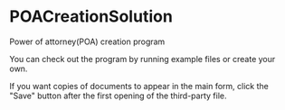 # POACreationSolution
Power of attorney(POA) creation program

You can check out the program by running example files or create your own.

If you want copies of documents to appear in the main form, 
click the "Save" button after the first opening of the third-party file.

